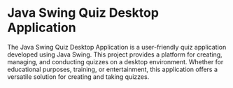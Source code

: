 # Java Swing Quiz Desktop Application
The Java Swing Quiz Desktop Application is a user-friendly quiz application developed using Java Swing. This project provides a platform for creating, managing, and conducting quizzes on a desktop environment. Whether for educational purposes, training, or entertainment, this application offers a versatile solution for creating and taking quizzes.
